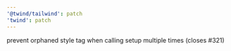 ```yaml
---
'@twind/tailwind': patch
'twind': patch
---
```


prevent orphaned style tag when calling setup multiple times (closes #321)
